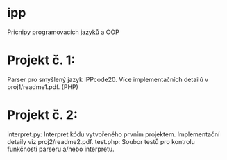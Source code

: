 # ipp
Pricnipy programovacích jazyků a OOP

# Projekt č. 1: 
Parser pro smyšlený jazyk IPPcode20. Více implementačních detailů v proj1/readme1.pdf. (PHP)

# Projekt č. 2: 
interpret.py: Interpret kódu vytvořeného prvním projektem. Implementační detaily viz proj2/readme2.pdf. 
test.php: Soubor testů pro kontrolu funkčnosti parseru a/nebo interpretu. 
